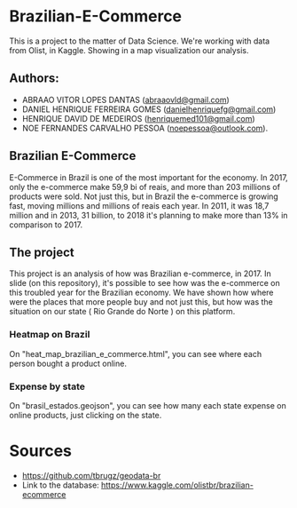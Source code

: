 # Brazilian-E-Commerce
This is a project to the matter of Data Science. We're working with data from Olist, in Kaggle. Showing in a map visualization our analysis.

## Authors:
 - ABRAAO VITOR LOPES DANTAS (abraaovld@gmail.com)
 - DANIEL HENRIQUE FERREIRA GOMES (danielhenriquefg@gmail.com)
 - HENRIQUE DAVID DE MEDEIROS (henriquemed101@gmail.com)
 - NOE FERNANDES CARVALHO PESSOA (noepessoa@outlook.com).

## Brazilian E-Commerce
E-Commerce in Brazil is one of the most important for the economy. In 2017, only the e-commerce make 59,9 bi of reais, and more than 203 millions of products were sold. Not just this, but in Brazil the e-commerce is growing fast, moving millions and millions of reais each year. In 2011, it was 18,7 million and in 2013, 31 billion, to 2018 it's planning to make more than 13% in comparison to 2017. 

## The project
This project is an analysis of how was Brazilian e-commerce, in 2017. In slide (on this repository), it's possible to see how was the e-commerce on this troubled year for the Brazilian economy. We have shown how where were the places that more people buy and not just this, but how was the situation on our state ( Rio Grande do Norte ) on this platform.   

### Heatmap on Brazil
On "heat_map_brazilian_e_commerce.html", you can see where each person bought a product online.

### Expense by state
On "brasil_estados.geojson", you can see how many each state expense on online products, just clicking on the state.

# Sources
- https://github.com/tbrugz/geodata-br
- Link to the database: https://www.kaggle.com/olistbr/brazilian-ecommerce
